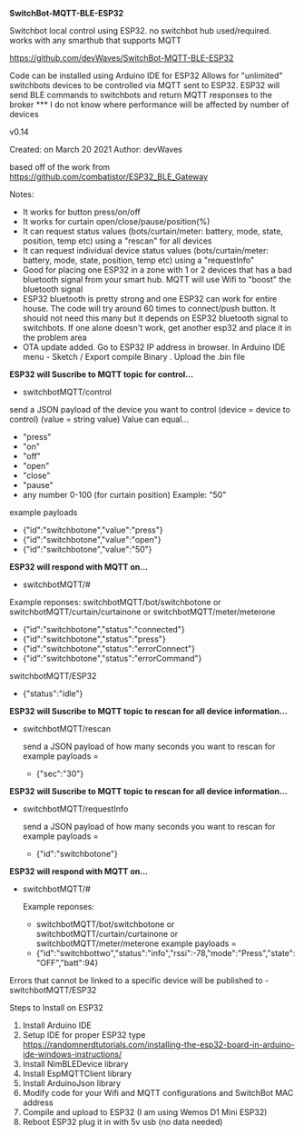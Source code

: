 **SwitchBot-MQTT-BLE-ESP32**

Switchbot local control using ESP32. no switchbot hub used/required. works with any smarthub that supports MQTT

https://github.com/devWaves/SwitchBot-MQTT-BLE-ESP32

Code can be installed using Arduino IDE for ESP32
Allows for "unlimited" switchbots devices to be controlled via MQTT sent to ESP32. ESP32 will send BLE commands to switchbots and return MQTT responses to the broker
  *** I do not know where performance will be affected by number of devices

v0.14

Created: on March 20 2021
  Author: devWaves

based off of the work from https://github.com/combatistor/ESP32_BLE_Gateway

Notes:
 - It works for button press/on/off
 - It works for curtain open/close/pause/position(%)
 - It can request status values (bots/curtain/meter: battery, mode, state, position, temp etc) using a "rescan" for all devices
 - It can request individual device status values (bots/curtain/meter: battery, mode, state, position, temp etc) using a "requestInfo"
 - Good for placing one ESP32 in a zone with 1 or 2 devices that has a bad bluetooth signal from your smart hub. MQTT will use Wifi to "boost" the bluetooth signal
 - ESP32 bluetooth is pretty strong and one ESP32 can work for entire house. The code will try around 60 times to connect/push button. It should not need this many but it depends on ESP32 bluetooth signal to switchbots. If one alone doesn't work, get another esp32 and place it in the problem area
 - OTA update added. Go to ESP32 IP address in browser. In Arduino IDE menu - Sketch / Export compile Binary . Upload the .bin file

**ESP32 will Suscribe to MQTT topic for control...**
- switchbotMQTT/control

send a JSON payload of the device you want to control (device = device to control) (value = string value)
Value can equal...
- "press"
- "on"
- "off"
- "open"
- "close"
- "pause"
- any number 0-100 (for curtain position) Example: "50"

example payloads
- {"id":"switchbotone","value":"press"}
- {"id":"switchbotone","value":"open"}
- {"id":"switchbotone","value":"50"}
  
**ESP32 will respond with MQTT on...**
- switchbotMQTT/#

Example reponses:
switchbotMQTT/bot/switchbotone  or  switchbotMQTT/curtain/curtainone   or  switchbotMQTT/meter/meterone
- {"id":"switchbotone","status":"connected"}
- {"id":"switchbotone","status":"press"}
- {"id":"switchbotone","status":"errorConnect"}
- {"id":"switchbotone","status":"errorCommand"}

switchbotMQTT/ESP32
- {"status":"idle"}

**ESP32 will Suscribe to MQTT topic to rescan for all device information...**
- switchbotMQTT/rescan

  send a JSON payload of how many seconds you want to rescan for
   example payloads =
   - {"sec":"30"}

**ESP32 will Suscribe to MQTT topic to rescan for all device information...**
- switchbotMQTT/requestInfo

  send a JSON payload of how many seconds you want to rescan for
   example payloads =
   - {"id":"switchbotone"}

**ESP32 will respond with MQTT on...**
- switchbotMQTT/#

  Example reponses:
  - switchbotMQTT/bot/switchbotone  or  switchbotMQTT/curtain/curtainone   or  switchbotMQTT/meter/meterone
  example payloads =
  - {"id":"switchbottwo","status":"info","rssi":-78,"mode":"Press","state":"OFF","batt":94}


Errors that cannot be linked to a specific device will be published to
      -switchbotMQTT/ESP32



Steps to Install on ESP32
1. Install Arduino IDE
2. Setup IDE for proper ESP32 type
     https://randomnerdtutorials.com/installing-the-esp32-board-in-arduino-ide-windows-instructions/
3. Install NimBLEDevice library
4. Install EspMQTTClient library
5. Install ArduinoJson library
6. Modify code for your Wifi and MQTT configurations and SwitchBot MAC address
7. Compile and upload to ESP32 (I am using Wemos D1 Mini ESP32)
8. Reboot ESP32 plug it in with 5v usb (no data needed)
